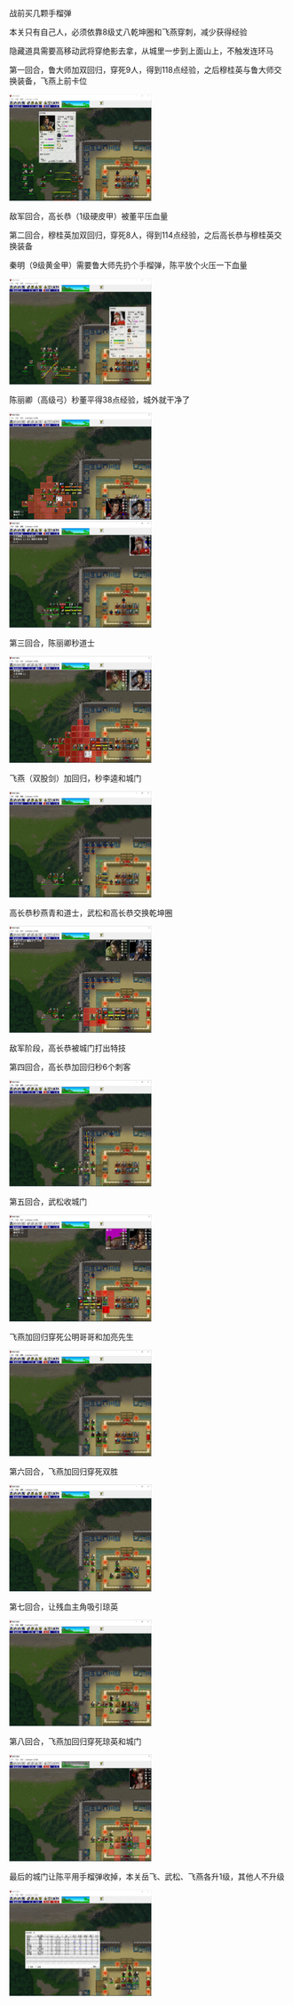 战前买几颗手榴弹

本关只有自己人，必须依靠8级丈八乾坤圈和飞燕穿刺，减少获得经验

隐藏道具需要高移动武将穿绝影去拿，从城里一步到上面山上，不触发连环马

第一回合，鲁大师加双回归，穿死9人，得到118点经验，之后穆桂英与鲁大师交换装备，飞燕上前卡位

<img src="https://raw.githubusercontent.com/Avanti1980/myth-of-three-kingdoms/master/img/13/01.jpg" style="zoom:25%;" />

敌军回合，高长恭（1级硬皮甲）被董平压血量

第二回合，穆桂英加双回归，穿死8人，得到114点经验，之后高长恭与穆桂英交换装备

秦明（9级黄金甲）需要鲁大师先扔个手榴弹，陈平放个火压一下血量

<img src="https://raw.githubusercontent.com/Avanti1980/myth-of-three-kingdoms/master/img/13/02.jpg" style="zoom:25%;" />

陈丽卿（高级弓）秒董平得38点经验，城外就干净了

<img src="https://raw.githubusercontent.com/Avanti1980/myth-of-three-kingdoms/master/img/13/03.jpg" style="zoom:25%;" />

<img src="https://raw.githubusercontent.com/Avanti1980/myth-of-three-kingdoms/master/img/13/04.jpg" style="zoom:25%;" />

第三回合，陈丽卿秒道士

<img src="https://raw.githubusercontent.com/Avanti1980/myth-of-three-kingdoms/master/img/13/05.jpg" style="zoom:25%;" />

飞燕（双股剑）加回归，秒李逵和城门

<img src="https://raw.githubusercontent.com/Avanti1980/myth-of-three-kingdoms/master/img/13/06.jpg" style="zoom:25%;" />

高长恭秒燕青和道士，武松和高长恭交换乾坤圈

<img src="https://raw.githubusercontent.com/Avanti1980/myth-of-three-kingdoms/master/img/13/07.jpg" style="zoom:25%;" />

敌军阶段，高长恭被城门打出特技

第四回合，高长恭加回归秒6个刺客

<img src="https://raw.githubusercontent.com/Avanti1980/myth-of-three-kingdoms/master/img/13/08.jpg" style="zoom:25%;" />

第五回合，武松收城门

<img src="https://raw.githubusercontent.com/Avanti1980/myth-of-three-kingdoms/master/img/13/09.jpg" style="zoom:25%;" />

飞燕加回归穿死公明哥哥和加亮先生

<img src="https://raw.githubusercontent.com/Avanti1980/myth-of-three-kingdoms/master/img/13/10.jpg" style="zoom:25%;" />

第六回合，飞燕加回归穿死双胜

<img src="https://raw.githubusercontent.com/Avanti1980/myth-of-three-kingdoms/master/img/13/11.jpg" style="zoom:25%;" />

第七回合，让残血主角吸引琼英

<img src="https://raw.githubusercontent.com/Avanti1980/myth-of-three-kingdoms/master/img/13/12.jpg" style="zoom:25%;" />

第八回合，飞燕加回归穿死琼英和城门

<img src="https://raw.githubusercontent.com/Avanti1980/myth-of-three-kingdoms/master/img/13/13.jpg" style="zoom:25%;" />

最后的城门让陈平用手榴弹收掉，本关岳飞、武松、飞燕各升1级，其他人不升级

<img src="https://raw.githubusercontent.com/Avanti1980/myth-of-three-kingdoms/master/img/13/14.jpg" style="zoom:25%;" />